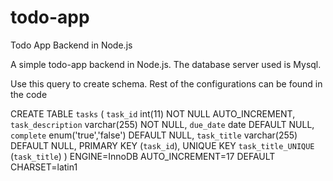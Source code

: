# todo-app
Todo App Backend in Node.js

A simple todo-app backend in Node.js. The database server used is Mysql.

Use this query to create schema. Rest of the configurations can be found in the code

CREATE TABLE `tasks` (
 `task_id` int(11) NOT NULL AUTO_INCREMENT,
 `task_description` varchar(255) NOT NULL,
 `due_date` date DEFAULT NULL,
 `complete` enum('true','false') DEFAULT NULL,
 `task_title` varchar(255) DEFAULT NULL,
 PRIMARY KEY (`task_id`),
 UNIQUE KEY `task_title_UNIQUE` (`task_title`)
) ENGINE=InnoDB AUTO_INCREMENT=17 DEFAULT CHARSET=latin1
